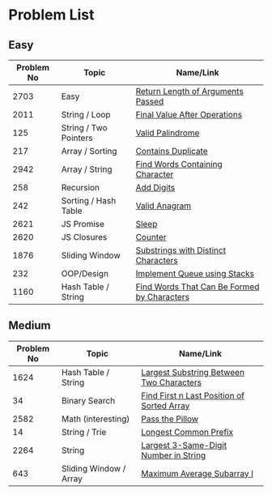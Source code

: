 # Problem List

## Easy

| Problem No | Topic                 | Name/Link                                                                                                                |
| ---------- | --------------------- | ------------------------------------------------------------------------------------------------------------------------ |
| 2703       | Easy                  | [Return Length of Arguments Passed](https://leetcode.com/problems/return-length-of-arguments-passed)                     |
| 2011       | String / Loop         | [Final Value After Operations](https://leetcode.com/problems/final-value-of-variable-after-performing-operations)        |
| 125        | String / Two Pointers | [Valid Palindrome](https://leetcode.com/problems/valid-palindrome)                                                       |
| 217        | Array / Sorting       | [Contains Duplicate](https://leetcode.com/problems/contains-duplicate)                                                   |
| 2942       | Array / String        | [Find Words Containing Character](https://leetcode.com/problems/find-words-containing-character)                         |
| 258        | Recursion             | [Add Digits](https://leetcode.com/problems/add-digits)                                                                   |
| 242        | Sorting / Hash Table  | [Valid Anagram](https://leetcode.com/problems/valid-anagram)                                                             |
| 2621       | JS Promise            | [Sleep](https://leetcode.com/problems/sleep)                                                                             |
| 2620       | JS Closures           | [Counter](https://leetcode.com/problems/counter)                                                                         |
| 1876       | Sliding Window        | [Substrings with Distinct Characters](https://leetcode.com/problems/substrings-of-size-three-with-distinct-characters)   |
| 232        | OOP/Design            | [Implement Queue using Stacks](https://leetcode.com/problems/implement-queue-using-stacks)                               |
| 1160       | Hash Table / String   | [Find Words That Can Be Formed by Characters](https://leetcode.com/problems/find-words-that-can-be-formed-by-characters) |

## Medium

| Problem No | Topic                  | Name/Link                                                                                                                           |
| ---------- | ---------------------- | ----------------------------------------------------------------------------------------------------------------------------------- |
| 1624       | Hash Table / String    | [Largest Substring Between Two Characters](https://leetcode.com/problems/largest-substring-between-two-equal-characters)            |
| 34         | Binary Search          | [Find First n Last Position of Sorted Array](https://leetcode.com/problems/find-first-and-last-position-of-element-in-sorted-array) |
| 2582       | Math (interesting)     | [Pass the Pillow](https://leetcode.com/problems/pass-the-pillow)                                                                    |
| 14         | String / Trie          | [Longest Common Prefix](https://leetcode.com/problems/longest-common-prefix)                                                        |
| 2264       | String                 | [Largest 3-Same-Digit Number in String](https://leetcode.com/problems/largest-3-same-digit-number-in-string)                        |
| 643        | Sliding Window / Array | [Maximum Average Subarray I](https://leetcode.com/problems/maximum-average-subarray-i)                                              |
